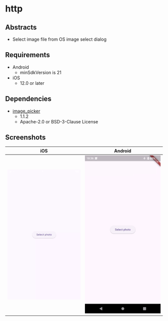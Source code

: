 # http

## Abstracts

* Select image file from OS image select dialog

## Requirements

* Android
  * minSdkVersion is 21
* iOS
  * 12.0 or later

## Dependencies

* [image_picker](https://github.com/flutter/packages/tree/main/packages/image_picker/image_picker)
  * 1.1.2
  * Apache-2.0 or BSD-3-Clause License

## Screenshots

|iOS|Android|
|---|---|
|<img src="./images/ios.gif" width="320" />|<img src="./images/android.gif" width="320" />|
